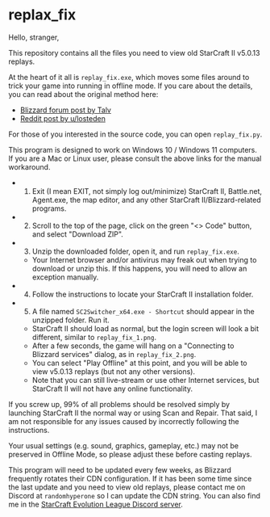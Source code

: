 # replax_fix
 
Hello, stranger,

This repository contains all the files you need to view old StarCraft II v5.0.13 replays.

At the heart of it all is `replay_fix.exe`, which moves some files around to trick your game into running in offline mode. If you care about the details, you can read about the original method here:

- [Blizzard forum post by Talv](https://us.forums.blizzard.com/en/sc2/t/previous-version-of-the-game-replay-cannot-be-watched/28344/2)
- [Reddit post by u/losteden](https://www.reddit.com/r/starcraft/comments/1bpa5j3/comment/lc4266a/?utm_source=share&utm_medium=web3x&utm_name=web3xcss&utm_term=1)

For those of you interested in the source code, you can open `replay_fix.py`.

This program is designed to work on Windows 10 / Windows 11 computers. If you are a Mac or Linux user, please consult the above links for the manual workaround.

- 1. Exit (I mean EXIT, not simply log out/minimize) StarCraft II, Battle.net, Agent.exe, the map editor, and any other StarCraft II/Blizzard-related programs.
- 2. Scroll to the top of the page, click on the green "<> Code" button, and select "Download ZIP".
- 3. Unzip the downloaded folder, open it, and run `replay_fix.exe`.
    - Your Internet browser and/or antivirus may freak out when trying to download or unzip this. If this happens, you will need to allow an exception manually.
- 4. Follow the instructions to locate your StarCraft II installation folder.
- 5. A file named `SC2Switcher_x64.exe - Shortcut` should appear in the unzipped folder. Run it.
    - StarCraft II should load as normal, but the login screen will look a bit different, similar to `replay_fix_1.png`.
    - After a few seconds, the game will hang on a "Connecting to Blizzard services" dialog, as in `replay_fix_2.png`.
    - You can select "Play Offline" at this point, and you will be able to view v5.0.13 replays (but not any other versions).
    - Note that you can still live-stream or use other Internet services, but StarCraft II will not have any online functionality.

If you screw up, 99% of all problems should be resolved simply by launching StarCraft II the normal way or using Scan and Repair. That said, I am not responsible for any issues caused by incorrectly following the instructions.

Your usual settings (e.g. sound, graphics, gameplay, etc.) may not be preserved in Offline Mode, so please adjust these before casting replays.

This program will need to be updated every few weeks, as Blizzard frequently rotates their CDN configuration. If it has been some time since the last update and you need to view old replays, please contact me on Discord at `randomhyperone` so I can update the CDN string. You can also find me in the [StarCraft Evolution League Discord server](https://discord.gg/VqPFXFW6A8).